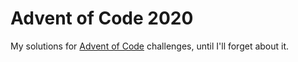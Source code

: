 # Advent of Code 2020

My solutions for [Advent of Code](https://adventofcode.com) challenges, 
until I'll forget about it.
